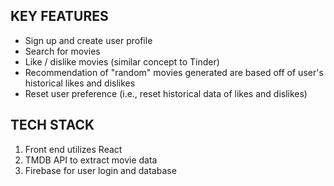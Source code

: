 KEY FEATURES
---------------------------------------
- Sign up and create user profile
- Search for movies
- Like / dislike movies (similar concept to Tinder)
- Recommendation of "random" movies generated are based off of user's historical likes and dislikes
- Reset user preference (i.e., reset historical data of likes and dislikes)

TECH STACK
---------------------------------------
1. Front end utilizes React
2. TMDB API to extract movie data
3. Firebase for user login and database
